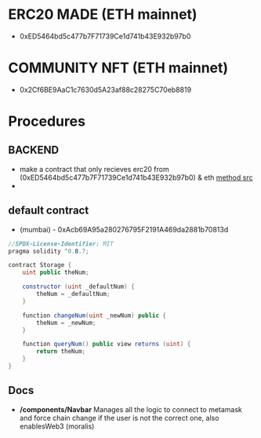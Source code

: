 # ERC20 MADE (ETH mainnet)
- 0xED5464bd5c477b7F71739Ce1d741b43E932b97b0

# COMMUNITY NFT (ETH mainnet)
- 0x2Cf6BE9AaC1c7630d5A23af88c28275C70eb8819

# Procedures
## BACKEND
- make a contract that only recieves erc20 from (0xED5464bd5c477b7F71739Ce1d741b43E932b97b0) & eth [method src](https://stackoverflow.com/questions/65846335/how-to-send-erc20-token-to-smart-contract-balance)
- 

## default contract
- (mumbai) - 0xAcb69A95a280276795F2191A469da2881b70813d

```c#
//SPDX-License-Identifier: MIT
pragma solidity ^0.8.7;

contract Storage {
    uint public theNum;

    constructor (uint _defaultNum) {
        theNum = _defaultNum;
    }

    function changeNum(uint _newNum) public {
        theNum = _newNum;
    }

    function queryNum() public view returns (uint) {
        return theNum;
    }
}
```

## Docs
- **/components/Navbar**
Manages all the logic to connect to metamask and force chain change if the user is not the correct one, also enablesWeb3 (moralis)